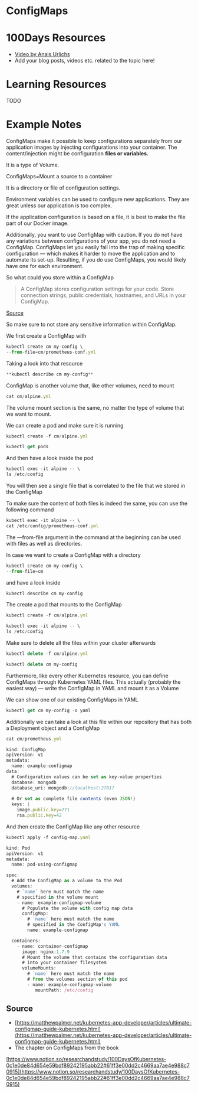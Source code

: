 # ConfigMaps

# 100Days Resources
* [Video by Anais Urlichs](https://youtu.be/gQgGN12hfNY)
* Add your blog posts, videos etc. related to the topic here!

# Learning Resources
TODO

# Example Notes

ConfigMaps make it possible to keep configurations separately from our application images by injecting configurations into your container. The content/injection might be configuration **files or variables.**

It is a type of Volume. 

ConfigMaps=Mount a source to a container

It is a directory or file of configuration settings.

Environment variables can be used to configure new applications. They are great unless our application is too complex.

If the application configuration is based on a file, it is best to make the file part of our Docker image. 

Additionally, you want to use ConfigMap with caution. If you do not have any variations between configurations of your app, you do not need a ConfigMap. ConfigMaps let you easily fall into the trap of making specific configuration — which makes it harder to move the application and to automate its set-up. Resulting, if you do use ConfigMaps, you would likely have one for each environment.

So what could you store within a ConfigMap

> A ConfigMap stores configuration settings for your code. Store connection strings, public credentials, hostnames, and URLs in your ConfigMap.

[Source](https://matthewpalmer.net/kubernetes-app-developer/articles/ultimate-configmap-guide-kubernetes.html)

So make sure to not store any sensitive information within ConfigMap.

We first create a ConfigMap with

```jsx
kubectl create cm my-config \
--from-file=cm/prometheus-conf.yml
```

Taking a look into that resource

```jsx
**kubectl describe cm my-config**
```

ConfigMap is another volume that, like other volumes, need to mount

```jsx
cat cm/alpine.yml
```

The volume mount section is the same, no matter the type of volume that we want to mount.

We can create a pod and make sure it is running

```jsx
kubectl create -f cm/alpine.yml

kubectl get pods
```

And then have a look inside the pod

```jsx
kubectl exec -it alpine -- \
ls /etc/config
```

You will then see a single file that is correlated to the file that we stored in the ConfigMap

To make sure the content of both files is indeed the same, you can use the following command

```jsx
kubectl exec -it alpine -- \
cat /etc/config/prometheus-conf.yml
```

The —from-file argument in the command at the beginning can be used with files as well as directories.

In case we want to create a ConfigMap with a directory

```jsx
kubectl create cm my-config \
--from-file=cm
```

and have a look inside

```jsx
kubectl describe cm my-config
```

The create a pod that mounts to the ConfigMap

```jsx
kubectl create -f cm/alpine.yml

kubectl exec -it alpine -- \
ls /etc/config
```

Make sure to delete all the files within your cluster afterwards

```jsx
kubectl delete -f cm/alpine.yml

kubectl delete cm my-config
```

Furthermore, like every other Kubernetes resource, you can define ConfigMaps through Kubernetes YAML files. This actually (probably the easiest way) — write the ConfigMap in YAML and mount it as a Volume

We can show one of our existing ConfigMaps in YAML

```jsx
kubectl get cm my-config -o yaml
```

Additionally we can take a look at this file within our repository that has both a Deployment object and a ConfigMap

```jsx
cat cm/prometheus.yml
```

```jsx
kind: ConfigMap 
apiVersion: v1 
metadata:
  name: example-configmap 
data:
  # Configuration values can be set as key-value properties
  database: mongodb
  database_uri: mongodb://localhost:27017
  
  # Or set as complete file contents (even JSON!)
  keys: | 
    image.public.key=771 
    rsa.public.key=42
```

And then create the ConfigMap like any other resource

```jsx
kubectl apply -f config-map.yaml
```

```jsx
kind: Pod 
apiVersion: v1 
metadata:
  name: pod-using-configmap 

spec:
  # Add the ConfigMap as a volume to the Pod
  volumes:
    # `name` here must match the name
    # specified in the volume mount
    - name: example-configmap-volume
      # Populate the volume with config map data
      configMap:
        # `name` here must match the name 
        # specified in the ConfigMap's YAML 
        name: example-configmap

  containers:
    - name: container-configmap
      image: nginx:1.7.9
      # Mount the volume that contains the configuration data 
      # into your container filesystem
      volumeMounts:
        # `name` here must match the name
        # from the volumes section of this pod
        - name: example-configmap-volume
           mountPath: /etc/config
```

## Source

- [https://matthewpalmer.net/kubernetes-app-developer/articles/ultimate-configmap-guide-kubernetes.html](https://matthewpalmer.net/kubernetes-app-developer/articles/ultimate-configmap-guide-kubernetes.html)
- The chapter on ConfigMaps from the book

[https://www.notion.so/researchandstudy/100DaysOfKubernetes-0c1e0de84d654e59bdf89242195abb22#61ff3e00dd2c4669aa7ae4e988c70915](https://www.notion.so/researchandstudy/100DaysOfKubernetes-0c1e0de84d654e59bdf89242195abb22#61ff3e00dd2c4669aa7ae4e988c70915)